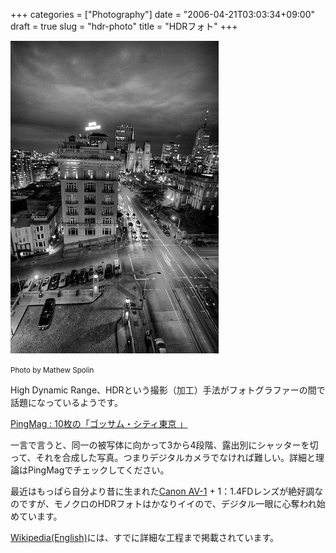 +++
categories = ["Photography"]
date = "2006-04-21T03:03:34+09:00"
draft = true
slug = "hdr-photo"
title = "HDRフォト"
+++

![hdr](/images/old/060421_hdr.jpg)

<small>Photo by Mathew Spolin</small>

High Dynamic Range、HDRという撮影（加工）手法がフォトグラファーの間で話題になっているようです。

[PingMag : 10枚の「ゴッサム・シティ東京 」](http://www.pingmag.jp/J/2006/04/13/10-pictures-of-tokyo-gotham/)

一言で言うと、同一の被写体に向かって3から4段階、露出別にシャッターを切って、それを合成した写真。つまりデジタルカメラでなければ難しい。詳細と理論はPingMagでチェックしてください。

最近はもっぱら自分より昔に生まれた[Canon AV-1](http://web.canon.jp/Camera-muse/camera/film/1976-1986/data/1979_av1.html) + 1：1.4FDレンズが絶好調なのですが、モノクロのHDRフォトはかなりイイので、デジタル一眼に心奪われ始めています。

[Wikipedia(English)](http://en.wikipedia.org/wiki/High_dynamic_range_imaging)には、すでに詳細な工程まで掲載されています。
